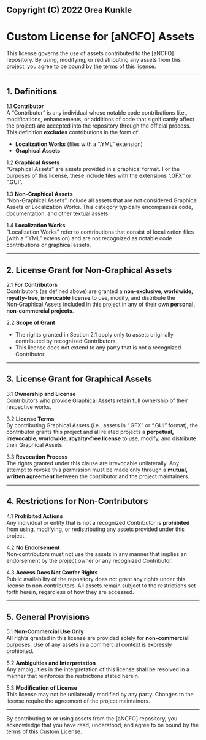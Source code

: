 Copyright (C) 2022 Orea Kunkle
---

# Custom License for [aNCFO] Assets

This license governs the use of assets contributed to the [aNCFO] repository. By using, modifying, or redistributing any assets from this project, you agree to be bound by the terms of this license.

---

## 1. Definitions

1.1 **Contributor**  
A “Contributor” is any individual whose notable code contributions (i.e., modifications, enhancements, or additions of code that significantly affect the project) are accepted into the repository through the official process. This definition **excludes** contributions in the form of:
- **Localization Works** (files with a “.YML” extension)
- **Graphical Assets**

1.2 **Graphical Assets**  
“Graphical Assets” are assets provided in a graphical format. For the purposes of this license, these include files with the extensions “.GFX” or “.GUI”.

1.3 **Non-Graphical Assets**  
“Non-Graphical Assets” include all assets that are not considered Graphical Assets or Localization Works. This category typically encompasses code, documentation, and other textual assets.

1.4 **Localization Works**  
“Localization Works” refer to contributions that consist of localization files (with a “.YML” extension) and are not recognized as notable code contributions or graphical assets.

---

## 2. License Grant for Non‑Graphical Assets

2.1 **For Contributors**  
Contributors (as defined above) are granted a **non‑exclusive, worldwide, royalty‑free, irrevocable license** to use, modify, and distribute the Non‑Graphical Assets included in this project in any of their own **personal, non‑commercial projects**.

2.2 **Scope of Grant**  
- The rights granted in Section 2.1 apply only to assets originally contributed by recognized Contributors.
- This license does not extend to any party that is not a recognized Contributor.

---

## 3. License Grant for Graphical Assets

3.1 **Ownership and License**  
Contributors who provide Graphical Assets retain full ownership of their respective works.

3.2 **License Terms**  
By contributing Graphical Assets (i.e., assets in “.GFX” or “.GUI” format), the contributor grants this project and all related projects a **perpetual, irrevocable, worldwide, royalty‑free license** to use, modify, and distribute their Graphical Assets.

3.3 **Revocation Process**  
The rights granted under this clause are irrevocable unilaterally. Any attempt to revoke this permission must be made only through a **mutual, written agreement** between the contributor and the project maintainers.

---

## 4. Restrictions for Non‑Contributors

4.1 **Prohibited Actions**  
Any individual or entity that is not a recognized Contributor is **prohibited** from using, modifying, or redistributing any assets provided under this project.

4.2 **No Endorsement**  
Non‑contributors must not use the assets in any manner that implies an endorsement by the project owner or any recognized Contributor.

4.3 **Access Does Not Confer Rights**  
Public availability of the repository does not grant any rights under this license to non‑contributors. All assets remain subject to the restrictions set forth herein, regardless of how they are accessed.

---

## 5. General Provisions

5.1 **Non‑Commercial Use Only**  
All rights granted in this license are provided solely for **non‑commercial** purposes. Use of any assets in a commercial context is expressly prohibited.

5.2 **Ambiguities and Interpretation**  
Any ambiguities in the interpretation of this license shall be resolved in a manner that reinforces the restrictions stated herein.

5.3 **Modification of License**  
This license may not be unilaterally modified by any party. Changes to the license require the agreement of the project maintainers.

---

By contributing to or using assets from the [aNCFO] repository, you acknowledge that you have read, understood, and agree to be bound by the terms of this Custom License.
